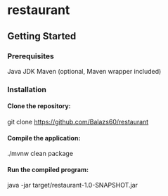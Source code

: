 
# restaurant

## Getting Started

### Prerequisites

Java JDK
Maven (optional, Maven wrapper included)

### Installation

#### Clone the repository:
git clone https://github.com/Balazs60/restaurant

#### Compile the application:
./mvnw clean package

#### Run the compiled program:
java -jar target/restaurant-1.0-SNAPSHOT.jar



